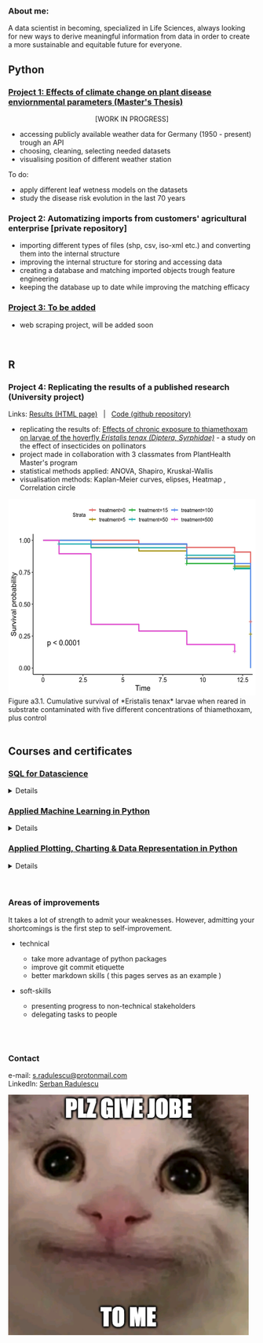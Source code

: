 ### About me:
A data scientist in becoming, specialized in Life Sciences, always looking for new ways to derive meaningful information from data in order to create a more sustainable and equitable future for everyone.



## Python

### [Project 1: Effects of climate change on plant disease enviornmental parameters (Master's Thesis)](https://github.com/serbanradulescu/master_thesis/blob/main/project.ipynb)
<p align="center"> [WORK IN PROGRESS] </p>

* accessing publicly available weather data for Germany (1950 - present) trough an API
* choosing, cleaning, selecting needed datasets
* visualising position of different weather station

To do:
* apply different leaf wetness models on the datasets
* study the disease risk evolution in the last 70 years

### Project 2: Automatizing imports from customers' agricultural enterprise [private repository]
* importing different types of files (shp, csv, iso-xml etc.) and converting them into the internal structure
* improving the internal structure for storing and accessing data
* creating a database and matching imported objects trough feature engineering
* keeping the database up to date while improving the matching efficacy

### [Project 3: To be added](www.notyet.com)
* web scraping project, will be added soon

<br />

## R

### Project 4: Replicating the results of a published research (University project) 
Links: [Results (HTML page)](https://htmlpreview.github.io/?https://github.com/serbanradulescu/dataproject/blob/main/Final-results.html) &nbsp; | &nbsp;  [Code (github repository)](https://github.com/serbanradulescu/dataproject)

* replicating the results of: [Effects of chronic exposure to thiamethoxam on larvae of the hoverfly *Eristalis tenax (Diptera, Syrphidae)*](https://peerj.com/articles/4258/) - a study on the effect of insecticides on pollinators
* project made in collaboration with 3 classmates from PlantHealth Master's program
* statistical methods applied: ANOVA, Shapiro, Kruskal-Wallis
* visualisation methods: Kaplan-Meier curves, elipses, Heatmap , Correlation circle

<img src="images/Kaplan-Meier_curves.jpg" width="600" height="400">
Figure a3.1. Cumulative survival of *Eristalis tenax* larvae when reared in substrate contaminated with five different concentrations of thiamethoxam, plus control

<br />
<br />

## Courses and certificates

### [SQL for Datascience](https://www.coursera.org/account/accomplishments/verify/KF9V6CH5GP6Q)  

<details><summary>Details</summary>

* Identify a subset of data needed from a column or set of columns and write a SQL query to limit to those results.

* Use SQL commands to filter, sort, and summarize data.

* Create an analysis table from multiple queries using the UNION operator.

* Manipulate strings, dates, & numeric data using functions to integrate data from different sources into fields with the correct format for analysis.

</details> 
 
### [Applied Machine Learning in Python](https://www.coursera.org/account/accomplishments/verify/YA7S96MHRFN9) 

<details><summary>Details</summary>

* Describe how machine learning is different than descriptive statistics

* Create and evaluate data clusters

* Explain different approaches for creating predictive models

* Build features that meet analysis needs
 
</details>

### [Applied Plotting, Charting & Data Representation in Python](https://www.coursera.org/account/accomplishments/verify/9XYPE8NM8C5T)

<details><summary>Details</summary>

* Describe what makes a good or bad visualization

* Understand best practices for creating basic charts

* Identify the functions that are best for particular problems

* Create a visualization using matplotlb

<details><summary>More</summary> 
</details>
</details>
 
<br>
<br>

### Areas of improvements

It takes a lot of strength to admit your weaknesses. However, admitting your shortcomings is the first step to self-improvement.
* technical
  * take more advantage of python packages
  * improve git commit etiquette
  * better markdown skills ( this pages serves as an example )

* soft-skills
  * presenting progress to non-technical stakeholders
  * delegating tasks to people

<br>
<br>

### Contact

e-mail: s.radulescu@protonmail.com  
LinkedIn: [Serban Radulescu](https://www.linkedin.com/in/serban-petre-radulescu-6b50121a2/)     

![](images/Screenshot%202022-05-27%20at%2014.09.58.png)
